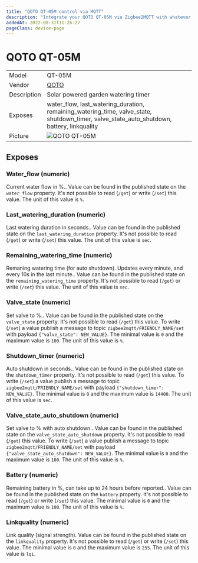 ```yaml
---
title: "QOTO QT-05M control via MQTT"
description: "Integrate your QOTO QT-05M via Zigbee2MQTT with whatever smart home infrastructure you are using without the vendor's bridge or gateway."
addedAt: 2022-08-31T11:26:27
pageClass: device-page
---
```


<!-- !!!! -->
<!-- ATTENTION: This file is auto-generated through docgen! -->
<!-- You can only edit the "Notes"-Section between the two comment lines "Notes BEGIN" and "Notes END". -->
<!-- Do not use h1 or h2 heading within "## Notes"-Section. -->
<!-- !!!! -->

# QOTO QT-05M

|     |     |
|-----|-----|
| Model | QT-05M  |
| Vendor  | [QOTO](/supported-devices/#v=QOTO)  |
| Description | Solar powered garden watering timer |
| Exposes | water_flow, last_watering_duration, remaining_watering_time, valve_state, shutdown_timer, valve_state_auto_shutdown, battery, linkquality |
| Picture | ![QOTO QT-05M](https://www.zigbee2mqtt.io/images/devices/QT-05M.jpg) |


<!-- Notes BEGIN: You can edit here. Add "## Notes" headline if not already present. -->


<!-- Notes END: Do not edit below this line -->




## Exposes

### Water_flow (numeric)
Current water flow in %..
Value can be found in the published state on the `water_flow` property.
It's not possible to read (`/get`) or write (`/set`) this value.
The unit of this value is `%`.

### Last_watering_duration (numeric)
Last watering duration in seconds..
Value can be found in the published state on the `last_watering_duration` property.
It's not possible to read (`/get`) or write (`/set`) this value.
The unit of this value is `sec`.

### Remaining_watering_time (numeric)
Remaning watering time (for auto shutdown). Updates every minute, and every 10s in the last minute..
Value can be found in the published state on the `remaining_watering_time` property.
It's not possible to read (`/get`) or write (`/set`) this value.
The unit of this value is `sec`.

### Valve_state (numeric)
Set valve to %..
Value can be found in the published state on the `valve_state` property.
It's not possible to read (`/get`) this value.
To write (`/set`) a value publish a message to topic `zigbee2mqtt/FRIENDLY_NAME/set` with payload `{"valve_state": NEW_VALUE}`.
The minimal value is `0` and the maximum value is `100`.
The unit of this value is `%`.

### Shutdown_timer (numeric)
Auto shutdown in seconds..
Value can be found in the published state on the `shutdown_timer` property.
It's not possible to read (`/get`) this value.
To write (`/set`) a value publish a message to topic `zigbee2mqtt/FRIENDLY_NAME/set` with payload `{"shutdown_timer": NEW_VALUE}`.
The minimal value is `0` and the maximum value is `14400`.
The unit of this value is `sec`.

### Valve_state_auto_shutdown (numeric)
Set valve to % with auto shutdown..
Value can be found in the published state on the `valve_state_auto_shutdown` property.
It's not possible to read (`/get`) this value.
To write (`/set`) a value publish a message to topic `zigbee2mqtt/FRIENDLY_NAME/set` with payload `{"valve_state_auto_shutdown": NEW_VALUE}`.
The minimal value is `0` and the maximum value is `100`.
The unit of this value is `%`.

### Battery (numeric)
Remaining battery in %, can take up to 24 hours before reported..
Value can be found in the published state on the `battery` property.
It's not possible to read (`/get`) or write (`/set`) this value.
The minimal value is `0` and the maximum value is `100`.
The unit of this value is `%`.

### Linkquality (numeric)
Link quality (signal strength).
Value can be found in the published state on the `linkquality` property.
It's not possible to read (`/get`) or write (`/set`) this value.
The minimal value is `0` and the maximum value is `255`.
The unit of this value is `lqi`.

